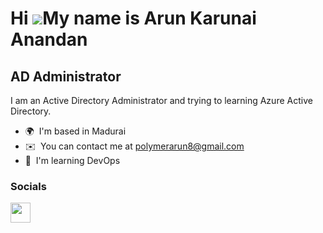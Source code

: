 Hi ![](https://user-images.githubusercontent.com/18350557/176309783-0785949b-9127-417c-8b55-ab5a4333674e.gif)My name is Arun Karunai Anandan
============================================================================================================================================

AD Administrator
----------------

I am an Active Directory Administrator and trying to learning Azure Active Directory.

* 🌍  I'm based in Madurai
* ✉️  You can contact me at [polymerarun8@gmail.com](mailto:polymerarun8@gmail.com)
* 🧠  I'm learning DevOps


### Socials

<p align="left"> <a href="https://www.github.com/Arun-AD-Cyber" target="_blank" rel="noreferrer"> <picture> <source media="(prefers-color-scheme: dark)" srcset="https://raw.githubusercontent.com/danielcranney/readme-generator/main/public/icons/socials/github-dark.svg" /> <source media="(prefers-color-scheme: light)" srcset="https://raw.githubusercontent.com/danielcranney/readme-generator/main/public/icons/socials/github.svg" /> <img src="https://raw.githubusercontent.com/danielcranney/readme-generator/main/public/icons/socials/github.svg" width="32" height="32" /> </picture> </a></p>
